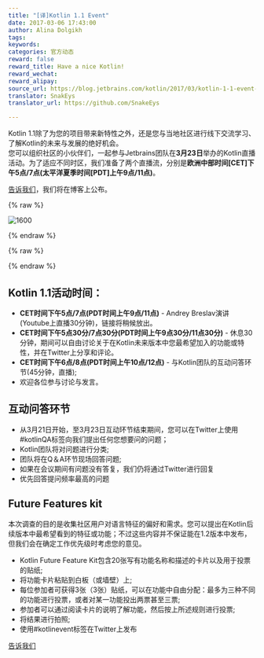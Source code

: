 ```yaml
---
title: "[译]Kotlin 1.1 Event"
date: 2017-03-06 17:43:00
author: Alina Dolgikh
tags:
keywords:
categories: 官方动态
reward: false
reward_title: Have a nice Kotlin!
reward_wechat:
reward_alipay:
source_url: https://blog.jetbrains.com/kotlin/2017/03/kotlin-1-1-event-2/  
translator: SnakEys  
translator_url: https://github.com/SnakeEys  

---
```

Kotlin 1.1除了为您的项目带来新特性之外，还是您与当地社区进行线下交流学习、了解Kotlin的未来与发展的绝好机会。  
您可以组织社区的小伙伴们，一起参与Jetbrains团队在<strong>3月23日</strong>举办的Kotlin直播活动。为了适应不同时区，我们准备了两个直播流，分别是<strong>欧洲中部时间[CET]下午5点/7点(太平洋夏季时间[PDT]上午9点/11点)</strong>。  

[告诉我们](https://docs.google.com/forms/d/e/1FAIpQLSf6iXcrIpaNIqeeUJI2L6pntS5yy_iI01PbrO9gTMmX0kg5Lw/viewform)，我们将在博客上公布。

{% raw %}
<p><img alt="1600" class="size-full wp-image-4739 aligncenter" data-recalc-dims="1" src="https://i1.wp.com/blog.jetbrains.com/kotlin/files/2017/03/1600.png?resize=640%2C320&amp;ssl=1"/></p>
{% endraw %}


{% raw %}
<p><span id="more-4726"></span></p>
{% endraw %}

## Kotlin 1.1活动时间：
* <strong>CET时间下午5点/7点(PDT时间上午9点/11点)</strong> - Andrey Breslav演讲(Youtube上直播30分钟)，链接将稍候放出。
* <strong>CET时间下午5点30分/7点30分(PDT时间上午9点30分/11点30分)</strong> -  休息30分钟，期间可以自由讨论关于在Kotlin未来版本中您最希望加入的功能或特性，并在Twitter上分享和评论。
* <strong>CET时间下午6点/8点(PDT时间上午10点/12点)</strong> - 与Kotlin团队的互动问答环节(45分钟，直播);
* 欢迎各位参与讨论与发言。

## 互动问答环节

* 从3月21日开始，至3月23日互动环节结束期间，您可以在Twitter上使用#kotlinQA标签向我们提出任何您想要问的问题；
* Kotlin团队将对问题进行分类;
* 团队将在Q＆A环节现场回答问题;
* 如果在会议期间有问题没有答复，我们仍将通过Twitter进行回复
* 优先回答提问频率最高的问题


## Future Features kit

本次调查的目的是收集社区用户对语言特征的偏好和需求。您可以提出在Kotlin后续版本中最希望看到的特征或功能；不过这些内容并不保证能在1.2版本中发布，但我们会在确定工作优先级时考虑您的意见。

* Kotlin Future Feature Kit包含20张写有功能名称和描述的卡片以及用于投票的贴纸;
* 将功能卡片粘贴到白板（或墙壁）上;
* 每位参加者可获得3张（3张）贴纸，可以在功能中自由分配：最多为三种不同的功能进行投票，或者对某一功能投出两票甚至三票;
* 参加者可以通过阅读卡片的说明了解功能，然后按上所述规则进行投票;
* 将结果进行拍照;
* 使用#kotlinevent标签在Twitter上发布

[告诉我们](https://docs.google.com/forms/d/e/1FAIpQLSf6iXcrIpaNIqeeUJI2L6pntS5yy_iI01PbrO9gTMmX0kg5Lw/viewform) 